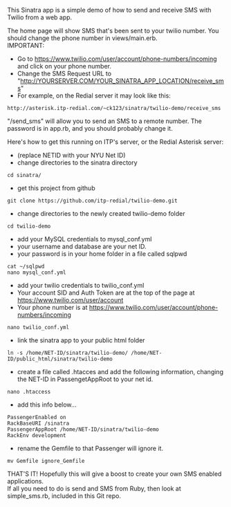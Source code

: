 This Sinatra app is a simple demo of how to send and receive SMS with Twilio from a web app.

The home page will show SMS that's been sent to your twilio number.  You should change the phone number in views/main.erb.  
IMPORTANT:  
- Go to https://www.twilio.com/user/account/phone-numbers/incoming and click on your phone number.
- Change the SMS Request URL to "http://YOURSERVER.COM/YOUR_SINATRA_APP_LOCATION/receive_sms"
- For example, on the Redial server it may look like this:

```
http://asterisk.itp-redial.com/~ck123/sinatra/twilio-demo/receive_sms
```

"/send_sms" will allow you to send an SMS to a remote number.  The password is in app.rb, and you should probably change it.

Here's how to get this running on ITP's server, or the Redial Asterisk server:
- (replace NETID with your NYU Net ID)
- change directories to the sinatra directory

```
cd sinatra/
``` 
- get this project from github

```
git clone https://github.com/itp-redial/twilio-demo.git
``` 
- change directories to the newly created twilio-demo folder

```
cd twilio-demo
```  
- add your MySQL credentials to mysql_conf.yml
- your username and database are your net ID.
- your password is in your home folder in a file called sqlpwd

```
cat ~/sqlpwd
nano mysql_conf.yml
```
- add your twilio credentials to twilio_conf.yml
- Your account SID and Auth Token are at the top of the page at https://www.twilio.com/user/account
- Your phone number is at https://www.twilio.com/user/account/phone-numbers/incoming

```
nano twilio_conf.yml
```  
- link the sinatra app to your public html folder

```
ln -s /home/NET-ID/sinatra/twilio-demo/ /home/NET-ID/public_html/sinatra/twilio-demo
```
- create a file called .htacces and add the following information, changing the NET-ID in PassengetAppRoot to your net id.

```
nano .htaccess
```
- add this info below...

```
PassengerEnabled on
RackBaseURI /sinatra
PassengerAppRoot /home/NET-ID/sinatra/twilio-demo
RackEnv development
```
- rename the Gemfile to that Passenger will ignore it.

```
mv Gemfile ignore_Gemfile
```

THAT'S IT!  Hopefully this will give a boost to create your own SMS enabled applications.  
If all you need to do is send and SMS from Ruby, then look at simple_sms.rb, included in this Git repo.

